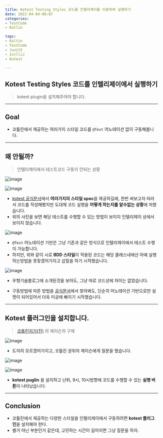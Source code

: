 ```yaml
---
title: Kotest Testing Styles 코드를 인텔리제이를 이용하여 실행하기
date: 2022-04-04-00:07
categories:
- TestCode
- Kotlin

tags:
- Koltin
- TestCode
- Junit5
- IntlliJ
- Kotest

---
```


## Kotest Testing Styles 코드를 인텔리제이에서 실행하기
> kotest plugin을 설치해주어야 합니다.


---

## Goal
- 코틀린에서 제공하는 여러가지 스타일 코드를 `@Test` 어노테이션 없이 구동해봅니다.

---

## 왜 안될까?
> 인텔리제이에서 테스트코드 구동이 안되는 상황

![image](https://user-images.githubusercontent.com/43930419/160280757-84fa1672-52a0-471a-9d5c-d0ecda29b9db.png)


![image](https://user-images.githubusercontent.com/43930419/160280704-b93bb1e5-91e0-4749-9260-5442b58a78ea.png)

- [kotest 공식문서](https://kotest.io/docs/framework/testing-styles.html)에서 **여러가지의 스타일 spec**을 제공하길래, 한번 써보고자 따라서 코드를 작성해봤지만 도대체 코드 실행을 **어떻게 하는지를 알수없는 상황**에 처했습니다.
- 위의 사진을 보면 해당 테스트를 수행할 수 있는 방법이 보이지 인텔리제이 상에서 보이지 않습니다.



![image](https://user-images.githubusercontent.com/43930419/160281196-7ae1c278-4f74-4529-8abf-e382a3b44376.png)

- `@Test` 어노테이션 기반은 그냥 기존과 같은 방식으로 인텔리제이에서 테스트 수행이 가능합니다.
- 하지만, 위와 같이 시로 **BDD 스타일**이 적용된 코드는 해당 클래스내에선 아예 실행하는방법을 못찾겠어가지고 삽질을 하기 시작했습니다.

![image](https://user-images.githubusercontent.com/43930419/160280687-ba90ed71-70ea-48f4-8499-97527c42bf78.png)

- 우형기술블로그에 소개된것을 보아도, 그냥 따로 코드상에 차이는 없었습니다.


- 구동방법에 따른 방법을 [공식문서](https://kotlinlang.org/docs/jvm-test-using-junit.html#run-a-test)에서 찾아봐도, 단순히 어노테이션 기반으로만 설명이 되어있어서 더욱 미궁에 빠지기 시작했습니다.

---

## Kotest 플러그인을 설치합니다.
> [코틀린지기(진)](https://youtu.be/ewBri47JWII) 의 제이슨의 구제

![image](https://user-images.githubusercontent.com/43930419/160281211-d8731ed3-8805-4794-9a6e-aadf251bd90b.png)

- 도저히 모르겠어가지고, 코틀린 권위자 제이슨에게 질문을 했습니다.

![image](https://user-images.githubusercontent.com/43930419/160280680-1b26a9b5-9844-47b5-a858-576023735a3c.png)

![image](https://user-images.githubusercontent.com/43930419/160280698-0e34a381-2e41-4678-8a2b-c0c23d3d415d.png)

- **kotest puglin** 을 설치하고 난뒤, 9시, 10시방향에 코드를 수행할 수 있는 **실행 버튼**이 나타났습니다.

---

## Conclusion
- 코틀린에서 제공하는 다양한 스타일을 인텔리제이에서 구동하려면 **kotest 플러그인**을 설치해야 한다.
- 별거 아닌 부분인거 같은데, 고민하는 시간이 길어지면 그냥 질문을 하자.

